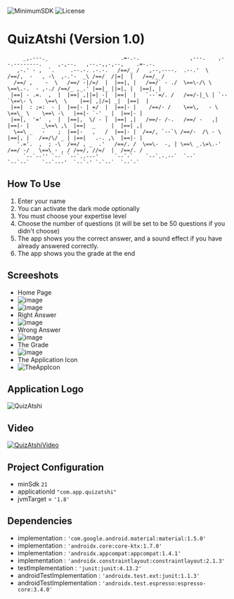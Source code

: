 ![MinimumSDK](https://img.shields.io/badge/Android%205.0(Lollipop)%20-green.svg)
![License](https://img.shields.io/badge/License-GPL&ndash;3.0%20-purple.svg)

# QuizAtshi (Version 1.0)


         _,.---._                       .=-.-.                ,---.    ,--.--------.     ,-,--.   ,--.-,,-,--,    .=-.-. 
       ,-.' - ,  `.     .--.-. .-.-.   /==/_ /   ,--,----.  .--.'  \  /==/,  -   , -\  ,-.'-  _\ /==/  /|=|  |   /==/_ / 
      /==/ ,    -  \   /==/ -|/=/  |  |==|, |   /==/` - ./  \==\-/\ \ \==\.-.  - ,-./ /==/_ ,_.' |==|_ ||=|, |  |==|, |  
     |==| - .=.  ,  |  |==| ,||=| -|  |==|  |   `--`=/. /   /==/-|_\ | `--`\==\- \    \==\  \    |==| ,|/=| _|  |==|  |  
     |==|  : ;=:  - |  |==|- | =/  |  |==|- |    /==/- /    \==\,   - \     \==\_ \    \==\ -\   |==|- `-' _ |  |==|- |  
     |==|,  '='  ,  |  |==|,  \/ - |  |==| ,|   /==/- /-.   /==/ -   ,|     |==|- |    _\==\ ,\  |==|  _     |  |==| ,|  
      \==\ _   -    ;  |==|-   ,   /  |==|- |  /==/, `--`\ /==/-  /\ - \    |==|, |   /==/\/ _ | |==|   .-. ,\  |==|- |  
       '.='.  ,  ; -\  /==/ , _  .'   /==/. /  \==\-  -, | \==\ _.\=\.-'    /==/ -/   \==\ - , / /==/, //=/  |  /==/. /  
         `--`--'' `--` `--`..---'     `--`-`    `--`.-.--`  `--`            `--`--`    `--`---'  `--`-' `-`--`  `--`-`   
 



## How To Use
 1. Enter your name
 2. You can activate the dark mode optionally
 3. You must choose your expertise level
 4. Choose the number of questions (it will be set to be 50 questions if you didn't choose)
 5. The app shows you the correct answer, and a sound effect if you have already answered correctly.
 6. The app shows you the grade at the end

## Screeshots
 * Home Page
  * ![image](https://user-images.githubusercontent.com/58489322/167317700-e982b66a-26ea-441e-873f-9957e9bf96ac.png)
  * ![image](https://user-images.githubusercontent.com/58489322/153753586-03abfeea-e0de-45db-95a0-71908d69c57b.png)
 * Right Answer
  * ![image](https://user-images.githubusercontent.com/58489322/153713865-86db4684-1af6-4794-9e22-49da4f6e0922.png)
 * Wrong Answer
  * ![image](https://user-images.githubusercontent.com/58489322/153713884-8b1422d7-d757-4a33-b8ab-a42a3d4722c9.png)
 * The Grade
  * ![image](https://user-images.githubusercontent.com/58489322/153713917-b033a6db-fb31-4801-a8ef-370dddd0c1cc.png)
 * The Application Icon
  * ![TheAppIcon](https://user-images.githubusercontent.com/58489322/153779151-dd2c77c6-1547-46cb-b645-88f383825f9c.png)
 
## Application Logo
![QuizAtshi](https://user-images.githubusercontent.com/58489322/153112394-8c040534-a394-4b48-be35-8ae45a5f59f1.png)

## Video
[![QuizAtshiVideo](https://img.youtube.com/vi/MMDSkvqAMGs/0.jpg)](https://www.youtube.com/watch?v=MMDSkvqAMGs)

## Project Configuration
  * minSdk `21`
  * applicationId `"com.app.quizatshi"`
  * jvmTarget = `'1.8'`
## Dependencies
  * implementation : `'com.google.android.material:material:1.5.0'`
  * implementation : `'androidx.core:core-ktx:1.7.0'`
  * implementation : `'androidx.appcompat:appcompat:1.4.1'`
  * implementation : `'androidx.constraintlayout:constraintlayout:2.1.3'`
  * testImplementation : `'junit:junit:4.13.2'`
  * androidTestImplementation : `'androidx.test.ext:junit:1.1.3'`
  * androidTestImplementation : `'androidx.test.espresso:espresso-core:3.4.0'`
    
